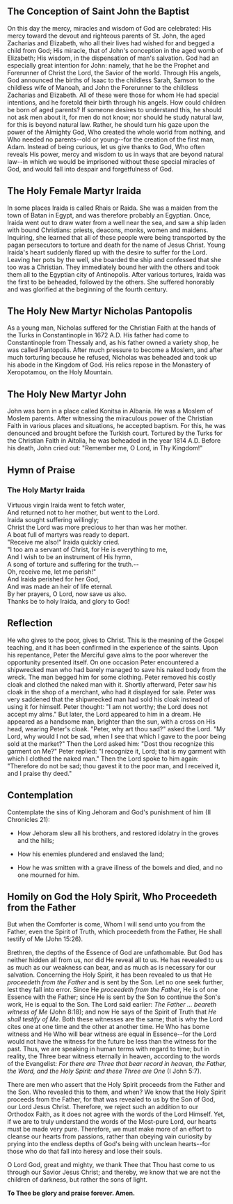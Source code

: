 ## The Conception of Saint John the Baptist

On this day the mercy, miracles and wisdom of God are celebrated: His mercy toward the devout and righteous parents of St. John, the aged Zacharias and Elizabeth, who all their lives had wished for and begged a child from God; His miracle, that of John's conception in the aged womb of Elizabeth; His wisdom, in the dispensation of man's salvation. God had an especially great intention for John: namely, that he be the Prophet and Forerunner of Christ the Lord, the Savior of the world. Through His angels, God announced the births of Isaac to the childless Sarah, Samson to the childless wife of Manoah, and John the Forerunner to the childless Zacharias and Elizabeth. All of these were those for whom He had special intentions, and he foretold their birth through his angels. How could children be born of aged parents? If someone desires to understand this, he should not ask men about it, for men do not know; nor should he study natural law, for this is beyond natural law. Rather, he should turn his gaze upon the power of the Almighty God, Who created the whole world from nothing, and Who needed no parents--old or young--for the creation of the first man, Adam. Instead of being curious, let us give thanks to God, Who often reveals His power, mercy and wisdom to us in ways that are beyond natural law--in which we would be imprisoned without these special miracles of God, and would fall into despair and forgetfulness of God.

  

## The Holy Female Martyr Iraida

In some places Iraida is called Rhais or Raida. She was a maiden from the town of Batan in Egypt, and was therefore probably an Egyptian. Once, Iraida went out to draw water from a well near the sea, and saw a ship laden with bound Christians: priests, deacons, monks, women and maidens. Inquiring, she learned that all of these people were being transported by the pagan persecutors to torture and death for the name of Jesus Christ. Young Iraida's heart suddenly flared up with the desire to suffer for the Lord. Leaving her pots by the well, she boarded the ship and confessed that she too was a Christian. They immediately bound her with the others and took them all to the Egyptian city of Antinopolis. After various tortures, Iraida was the first to be beheaded, followed by the others. She suffered honorably and was glorified at the beginning of the fourth century.

  

## The Holy New Martyr Nicholas Pantopolis

As a young man, Nicholas suffered for the Christian Faith at the hands of the Turks in Constantinople in 1672 A.D. His father had come to Constantinople from Thessaly and, as his father owned a variety shop, he was called Pantopolis. After much pressure to become a Moslem, and after much torturing because he refused, Nicholas was beheaded and took up his abode in the Kingdom of God. His relics repose in the Monastery of Xeropotamou, on the Holy Mountain.

  

## The Holy New Martyr John

John was born in a place called Konitsa in Albania. He was a Moslem of Moslem parents. After witnessing the miraculous power of the Christian Faith in various places and situations, he accepted baptism. For this, he was denounced and brought before the Turkish court. Tortured by the Turks for the Christian Faith in Aitolia, he was beheaded in the year 1814 A.D. Before his death, John cried out: "Remember me, O Lord, in Thy Kingdom!"

  

## Hymn of Praise

### The Holy Martyr Iraida

Virtuous virgin Iraida went to fetch water,  
And returned not to her mother, but went to the Lord.  
Iraida sought suffering willingly;  
Christ the Lord was more precious to her than was her mother.  
A boat full of martyrs was ready to depart.  
"Receive me also!" Iraida quickly cried.  
"I too am a servant of Christ, for He is everything to me,  
And I wish to be an instrument of His hymn,  
A song of torture and suffering for the truth.--  
Oh, receive me, let me perish!"  
And Iraida perished for her God,  
And was made an heir of life eternal.  
By her prayers, O Lord, now save us also.  
Thanks be to holy Iraida, and glory to God!

  

## Reflection

He who gives to the poor, gives to Christ. This is the meaning of the Gospel teaching, and it has been confirmed in the experience of the saints. Upon his repentance, Peter the Merciful gave alms to the poor wherever the opportunity presented itself. On one occasion Peter encountered a shipwrecked man who had barely managed to save his naked body from the wreck. The man begged him for some clothing. Peter removed his costly cloak and clothed the naked man with it. Shortly afterward, Peter saw his cloak in the shop of a merchant, who had it displayed for sale. Peter was very saddened that the shipwrecked man had sold his cloak instead of using it for himself. Peter thought: "I am not worthy; the Lord does not accept my alms." But later, the Lord appeared to him in a dream. He appeared as a handsome man, brighter than the sun, with a cross on His head, wearing Peter's cloak. "Peter, why art thou sad?" asked the Lord. "My Lord, why would I not be sad, when I see that which I gave to the poor being sold at the market?" Then the Lord asked him: "Dost thou recognize this garment on Me?" Peter replied: "I recognize it, Lord; that is my garment with which I clothed the naked man." Then the Lord spoke to him again: "Therefore do not be sad; thou gavest it to the poor man, and I received it, and I praise thy deed."

  

## Contemplation

Contemplate the sins of King Jehoram and God's punishment of him (II Chronicles 21):

- How Jehoram slew all his brothers, and restored idolatry in the groves and the hills;

- How his enemies plundered and enslaved the land;

- How he was smitten with a grave illness of the bowels and died, and no one mourned for him.

  

## Homily on God the Holy Spirit, Who Proceedeth from the Father

But when the Comforter is come, Whom I will send unto you from the Father, even the Spirit of Truth, which proceedeth from the Father, He shall testify of Me (John 15:26).

Brethren, the depths of the Essence of God are unfathomable. But God has neither hidden all from us, nor did He reveal all to us. He has revealed to us as much as our weakness can bear, and as much as is necessary for our salvation. Concerning the Holy Spirit, it has been revealed to us that He *proceedeth from the Father* and is sent by the Son. Let no one seek further, lest they fall into error. Since He *proceedeth from the Father*, He is of one Essence with the Father; since He is sent by the Son to continue the Son's work, He is equal to the Son. The Lord said earlier: *The Father … beareth witness of Me* (John 8:18); and now He says of the Spirit of Truth that *He shall testify of Me*. Both these witnesses are the same; that is why the Lord cites one at one time and the other at another time. He Who has borne witness and He Who will bear witness are equal in Essence--for the Lord would not have the witness for the future be less than the witness for the past. Thus, we are speaking in human terms with regard to time; but in reality, the Three bear witness eternally in heaven, according to the words of the Evangelist: *For there are Three that bear record in heaven, the Father, the Word, and the Holy Spirit: and these Three are One* (I John 5:7).

There are men who assert that the Holy Spirit proceeds from the Father and the Son. Who revealed this to them, and when? We know that the Holy Spirit proceeds from the Father, for that was revealed to us by the Son of God, our Lord Jesus Christ. Therefore, we reject such an addition to our Orthodox Faith, as it does not agree with the words of the Lord Himself. Yet, if we are to truly understand the words of the Most-pure Lord, our hearts must be made very pure. Therefore, we must make more of an effort to cleanse our hearts from passions, rather than obeying vain curiosity by prying into the endless depths of God's being with unclean hearts--for those who do that fall into heresy and lose their souls.

O Lord God, great and mighty, we thank Thee that Thou hast come to us through our Savior Jesus Christ; and thereby, we know that we are not the children of darkness, but rather the sons of light.

**To Thee be glory and praise forever. Amen.**
